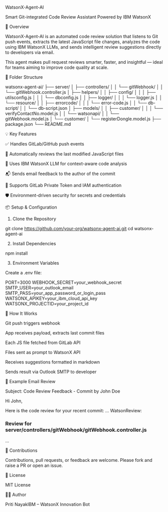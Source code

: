 WatsonX-Agent-AI

Smart Git-integrated Code Review Assistant Powered by IBM WatsonX





🚀 Overview

WatsonX-Agent-AI is an automated code review solution that listens to Git push events, extracts the latest JavaScript file changes, analyzes the code using IBM WatsonX LLMs, and sends intelligent review suggestions directly to developers via email.

This agent makes pull request reviews smarter, faster, and insightful — ideal for teams aiming to improve code quality at scale.

📁 Folder Structure

watsonx-agent-ai/
├── server/
│   ├── controllers/
│   │   └── gitWebhook/
│   │       └── gitWebhook.controller.js
│   ├── helpers/
│   │   ├── config/
│   │   │   ├── utilsconfig.js
│   │   │   └── dbconfig.js
│   │   ├── logger/
│   │   │   └── logger.js
│   │   └── resource/
│   │       ├── errorcode/
│   │       │   └── error-code.js
│   │       └── db-script/
│   │           └── db-script.json
│   ├── models/
│   │   ├── customer/
│   │   │   └── verifyContactNo.model.js
│   │   └── watsonapi/
│   │       └── gitWebhook.model.js
│   └── customer/
│       └── registerDongle.model.js
├── package.json
└── README.md

💡 Key Features

✅ Handles GitLab/GitHub push events

🧠 Automatically reviews the last modified JavaScript files

🤖 Uses IBM WatsonX LLM for context-aware code analysis

📬 Sends email feedback to the author of the commit

🔐 Supports GitLab Private Token and IAM authentication

🛡️ Environment-driven security for secrets and credentials

📦 Setup & Configuration

1. Clone the Repository

git clone https://github.com/your-org/watsonx-agent-ai.git
cd watsonx-agent-ai

2. Install Dependencies

npm install

3. Environment Variables

Create a .env file:

PORT=3000
WEBHOOK_SECRET=your_webhook_secret
SMTP_USER=your_outlook_email
SMTP_PASS=your_app_password_or_login_pass
WATSONX_APIKEY=your_ibm_cloud_api_key
WATSONX_PROJECTID=your_project_id

🧪 How It Works

Git push triggers webhook

App receives payload, extracts last commit files

Each JS file fetched from GitLab API

Files sent as prompt to WatsonX API

Receives suggestions formatted in markdown

Sends result via Outlook SMTP to developer

📝 Example Email Review

Subject: Code Review Feedback - Commit by John Doe

Hi John,

Here is the code review for your recent commit:
...
WatsonReview:
### Review for server/controllers/gitWebhook/gitWebhook.controller.js
...

🤝 Contributions

Contributions, pull requests, or feedback are welcome. Please fork and raise a PR or open an issue.

📄 License

MIT License

👩‍💻 Author

Priti NayakIBM – WatsonX Innovation Bot